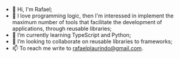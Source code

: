 - 👋 Hi, I'm Rafael;
- 💞️ I love programming logic, then I'm interessed in implement the maximum number of tools that facilitate the development of applications, through reusable libraries;
- 🌱 I’m currently learning TypeScript and Python;
- 👀 I’m looking to collaborate on reusable libraries to frameworks;
- 📫 To reach me write to rafaelplaurindo@gmail.com.
